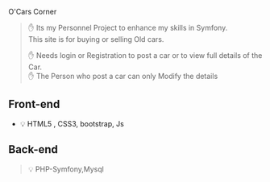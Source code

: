 O'Cars Corner

> :hand: Its my Personnel Project to enhance my skills in Symfony.  
> This site is for buying or selling Old cars.
> 
> :hand: Needs login or Registration to post a car or to view full details of the Car.  
> :hand: The Person who post a car can only Modify the details

## Front-end

- :bulb: HTML5 , CSS3, bootstrap, Js

## Back-end

> :bulb: PHP-Symfony,Mysql

